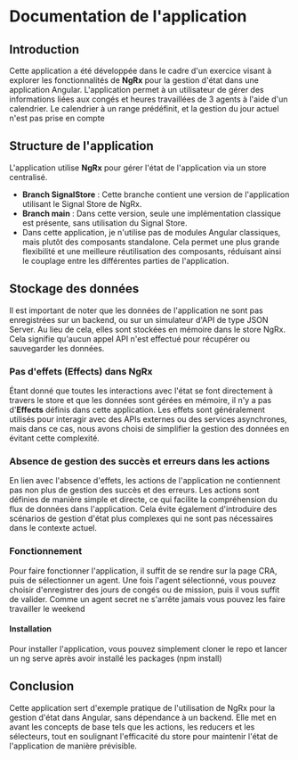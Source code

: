 # Documentation de l'application

## Introduction

Cette application a été développée dans le cadre d'un exercice visant à explorer les fonctionnalités de **NgRx** pour la gestion d'état dans une application Angular. L'application permet à un utilisateur de gérer des informations liées aux congés et heures travaillées de 3 agents à l'aide d'un calendrier. Le calendrier à un range prédéfinit, et la gestion du jour actuel n'est pas prise en compte

## Structure de l'application

L'application utilise **NgRx** pour gérer l'état de l'application via un store centralisé.

- **Branch SignalStore** : Cette branche contient une version de l'application utilisant le Signal Store de NgRx.
- **Branch main** : Dans cette version, seule une implémentation classique est présente, sans utilisation du Signal Store.
- Dans cette application, je n'utilise pas de modules Angular classiques, mais plutôt des composants standalone. Cela permet une plus grande flexibilité et une meilleure réutilisation des composants, réduisant ainsi le couplage entre les différentes parties de l'application.


## Stockage des données

Il est important de noter que les données de l'application ne sont pas enregistrées sur un backend, ou sur un simulateur d'API de type JSON Server. Au lieu de cela, elles sont stockées en mémoire dans le store NgRx. Cela signifie qu'aucun appel API n'est effectué pour récupérer ou sauvegarder les données.

### Pas d'effets (Effects) dans NgRx

Étant donné que toutes les interactions avec l'état se font directement à travers le store et que les données sont gérées en mémoire, il n'y a pas d'**Effects** définis dans cette application. Les effets sont généralement utilisés pour interagir avec des APIs externes ou des services asynchrones, mais dans ce cas, nous avons choisi de simplifier la gestion des données en évitant cette complexité.

### Absence de gestion des succès et erreurs dans les actions

En lien avec l'absence d'effets, les actions de l'application ne contiennent pas non plus de gestion des succès et des erreurs. Les actions sont définies de manière simple et directe, ce qui facilite la compréhension du flux de données dans l'application. Cela évite également d'introduire des scénarios de gestion d'état plus complexes qui ne sont pas nécessaires dans le contexte actuel.

### Fonctionnement

Pour faire fonctionner l'application, il suffit de se rendre sur la page CRA, puis de sélectionner un agent.
Une fois l'agent sélectionné, vous pouvez choisir d'enregistrer des jours de congés ou de mission, puis il vous suffit de valider.
Comme un agent secret ne s'arrête jamais vous pouvez les faire travailler le weekend

#### Installation 

Pour installer l'application, vous pouvez simplement cloner le repo et lancer un ng serve après avoir installé les packages (npm install)
## Conclusion

Cette application sert d'exemple pratique de l'utilisation de NgRx pour la gestion d'état dans Angular, sans dépendance à un backend. Elle met en avant les concepts de base tels que les actions, les reducers et les sélecteurs, tout en soulignant l'efficacité du store pour maintenir l'état de l'application de manière prévisible.
